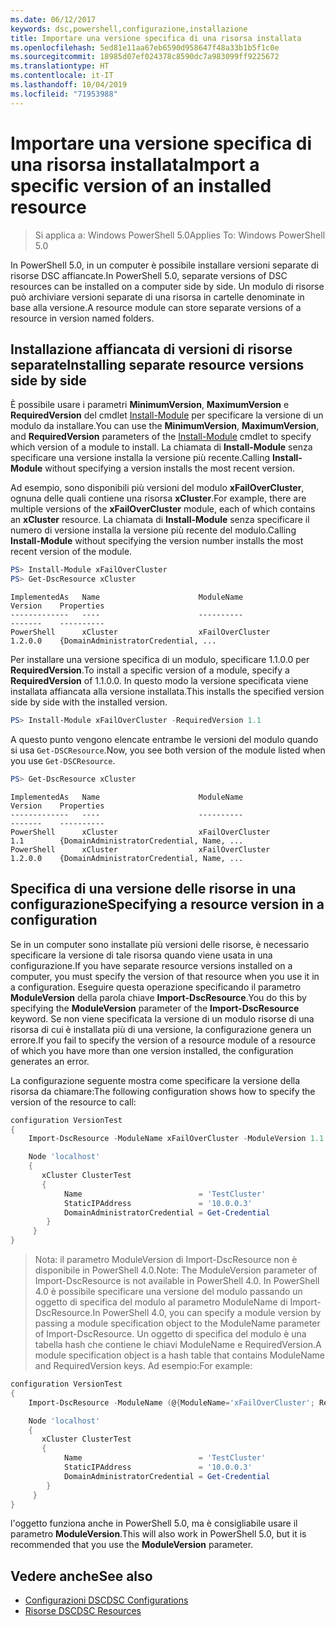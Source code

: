 ```yaml
---
ms.date: 06/12/2017
keywords: dsc,powershell,configurazione,installazione
title: Importare una versione specifica di una risorsa installata
ms.openlocfilehash: 5ed81e11aa67eb6590d958647f48a33b1b5f1c0e
ms.sourcegitcommit: 18985d07ef024378c8590dc7a983099ff9225672
ms.translationtype: HT
ms.contentlocale: it-IT
ms.lasthandoff: 10/04/2019
ms.locfileid: "71953988"
---
```

# <a name="import-a-specific-version-of-an-installed-resource"></a><span data-ttu-id="bcbe9-103">Importare una versione specifica di una risorsa installata</span><span class="sxs-lookup"><span data-stu-id="bcbe9-103">Import a specific version of an installed resource</span></span>

> <span data-ttu-id="bcbe9-104">Si applica a: Windows PowerShell 5.0</span><span class="sxs-lookup"><span data-stu-id="bcbe9-104">Applies To: Windows PowerShell 5.0</span></span>

<span data-ttu-id="bcbe9-105">In PowerShell 5.0, in un computer è possibile installare versioni separate di risorse DSC affiancate.</span><span class="sxs-lookup"><span data-stu-id="bcbe9-105">In PowerShell 5.0, separate versions of DSC resources can be installed on a computer side by side.</span></span> <span data-ttu-id="bcbe9-106">Un modulo di risorse può archiviare versioni separate di una risorsa in cartelle denominate in base alla versione.</span><span class="sxs-lookup"><span data-stu-id="bcbe9-106">A resource module can store separate versions of a resource in version named folders.</span></span>

## <a name="installing-separate-resource-versions-side-by-side"></a><span data-ttu-id="bcbe9-107">Installazione affiancata di versioni di risorse separate</span><span class="sxs-lookup"><span data-stu-id="bcbe9-107">Installing separate resource versions side by side</span></span>

<span data-ttu-id="bcbe9-108">È possibile usare i parametri **MinimumVersion**, **MaximumVersion** e **RequiredVersion** del cmdlet [Install-Module](/powershell/module/PowershellGet/Install-Module) per specificare la versione di un modulo da installare.</span><span class="sxs-lookup"><span data-stu-id="bcbe9-108">You can use the **MinimumVersion**, **MaximumVersion**, and **RequiredVersion** parameters of the [Install-Module](/powershell/module/PowershellGet/Install-Module) cmdlet to specify which version of a module to install.</span></span> <span data-ttu-id="bcbe9-109">La chiamata di **Install-Module** senza specificare una versione installa la versione più recente.</span><span class="sxs-lookup"><span data-stu-id="bcbe9-109">Calling **Install-Module** without specifying a version installs the most recent version.</span></span>

<span data-ttu-id="bcbe9-110">Ad esempio, sono disponibili più versioni del modulo **xFailOverCluster**, ognuna delle quali contiene una risorsa **xCluster**.</span><span class="sxs-lookup"><span data-stu-id="bcbe9-110">For example, there are multiple versions of the **xFailOverCluster** module, each of which contains an **xCluster** resource.</span></span> <span data-ttu-id="bcbe9-111">La chiamata di **Install-Module** senza specificare il numero di versione installa la versione più recente del modulo.</span><span class="sxs-lookup"><span data-stu-id="bcbe9-111">Calling **Install-Module** without specifying the version number installs the most recent version of the module.</span></span>

```powershell
PS> Install-Module xFailOverCluster
PS> Get-DscResource xCluster
```

```output
ImplementedAs   Name                      ModuleName                     Version    Properties
-------------   ----                      ----------                     -------    ----------
PowerShell      xCluster                  xFailOverCluster               1.2.0.0    {DomainAdministratorCredential, ...
```

<span data-ttu-id="bcbe9-112">Per installare una versione specifica di un modulo, specificare 1.1.0.0 per **RequiredVersion**.</span><span class="sxs-lookup"><span data-stu-id="bcbe9-112">To install a specific version of a module, specify a **RequiredVersion** of 1.1.0.0.</span></span> <span data-ttu-id="bcbe9-113">In questo modo la versione specificata viene installata affiancata alla versione installata.</span><span class="sxs-lookup"><span data-stu-id="bcbe9-113">This installs the specified version side by side with the installed version.</span></span>

```powershell
PS> Install-Module xFailOverCluster -RequiredVersion 1.1
```

<span data-ttu-id="bcbe9-114">A questo punto vengono elencate entrambe le versioni del modulo quando si usa `Get-DSCResource`.</span><span class="sxs-lookup"><span data-stu-id="bcbe9-114">Now, you see both version of the module listed when you use `Get-DSCResource`.</span></span>

```powershell
PS> Get-DscResource xCluster
```

```output
ImplementedAs   Name                      ModuleName                     Version    Properties
-------------   ----                      ----------                     -------    ----------
PowerShell      xCluster                  xFailOverCluster               1.1        {DomainAdministratorCredential, Name, ...
PowerShell      xCluster                  xFailOverCluster               1.2.0.0    {DomainAdministratorCredential, Name, ...
```

## <a name="specifying-a-resource-version-in-a-configuration"></a><span data-ttu-id="bcbe9-115">Specifica di una versione delle risorse in una configurazione</span><span class="sxs-lookup"><span data-stu-id="bcbe9-115">Specifying a resource version in a configuration</span></span>

<span data-ttu-id="bcbe9-116">Se in un computer sono installate più versioni delle risorse, è necessario specificare la versione di tale risorsa quando viene usata in una configurazione.</span><span class="sxs-lookup"><span data-stu-id="bcbe9-116">If you have separate resource versions installed on a computer, you must specify the version of that resource when you use it in a configuration.</span></span> <span data-ttu-id="bcbe9-117">Eseguire questa operazione specificando il parametro **ModuleVersion** della parola chiave **Import-DscResource**.</span><span class="sxs-lookup"><span data-stu-id="bcbe9-117">You do this by specifying the **ModuleVersion** parameter of the **Import-DscResource** keyword.</span></span> <span data-ttu-id="bcbe9-118">Se non viene specificata la versione di un modulo risorse di una risorsa di cui è installata più di una versione, la configurazione genera un errore.</span><span class="sxs-lookup"><span data-stu-id="bcbe9-118">If you fail to specify the version of a resource module of a resource of which you have more than one version installed, the configuration generates an error.</span></span>

<span data-ttu-id="bcbe9-119">La configurazione seguente mostra come specificare la versione della risorsa da chiamare:</span><span class="sxs-lookup"><span data-stu-id="bcbe9-119">The following configuration shows how to specify the version of the resource to call:</span></span>

```powershell
configuration VersionTest
{
    Import-DscResource -ModuleName xFailOverCluster -ModuleVersion 1.1

    Node 'localhost'
    {
       xCluster ClusterTest
       {
            Name                          = 'TestCluster'
            StaticIPAddress               = '10.0.0.3'
            DomainAdministratorCredential = Get-Credential
        }
     }
}
```

><span data-ttu-id="bcbe9-120">Nota: il parametro ModuleVersion di Import-DscResource non è disponibile in PowerShell 4.0.</span><span class="sxs-lookup"><span data-stu-id="bcbe9-120">Note: The ModuleVersion parameter of Import-DscResource is not available in PowerShell 4.0.</span></span> <span data-ttu-id="bcbe9-121">In PowerShell 4.0 è possibile specificare una versione del modulo passando un oggetto di specifica del modulo al parametro ModuleName di Import-DscResource.</span><span class="sxs-lookup"><span data-stu-id="bcbe9-121">In PowerShell 4.0, you can specify a module version by passing a module specification object to the ModuleName parameter of Import-DscResource.</span></span> <span data-ttu-id="bcbe9-122">Un oggetto di specifica del modulo è una tabella hash che contiene le chiavi ModuleName e RequiredVersion.</span><span class="sxs-lookup"><span data-stu-id="bcbe9-122">A module specification object is a hash table that contains ModuleName and RequiredVersion  keys.</span></span> <span data-ttu-id="bcbe9-123">Ad esempio:</span><span class="sxs-lookup"><span data-stu-id="bcbe9-123">For example:</span></span>

```powershell
configuration VersionTest
{
    Import-DscResource -ModuleName (@{ModuleName='xFailOverCluster'; RequiredVersion='1.1'} )

    Node 'localhost'
    {
       xCluster ClusterTest
       {
            Name                          = 'TestCluster'
            StaticIPAddress               = '10.0.0.3'
            DomainAdministratorCredential = Get-Credential
        }
     }
}
```

<span data-ttu-id="bcbe9-124">l'oggetto funziona anche in PowerShell 5.0, ma è consigliabile usare il parametro **ModuleVersion**.</span><span class="sxs-lookup"><span data-stu-id="bcbe9-124">This will also work in PowerShell 5.0, but it is recommended that you use the **ModuleVersion** parameter.</span></span>

## <a name="see-also"></a><span data-ttu-id="bcbe9-125">Vedere anche</span><span class="sxs-lookup"><span data-stu-id="bcbe9-125">See also</span></span>

- [<span data-ttu-id="bcbe9-126">Configurazioni DSC</span><span class="sxs-lookup"><span data-stu-id="bcbe9-126">DSC Configurations</span></span>](configurations.md)
- [<span data-ttu-id="bcbe9-127">Risorse DSC</span><span class="sxs-lookup"><span data-stu-id="bcbe9-127">DSC Resources</span></span>](../resources/resources.md)
